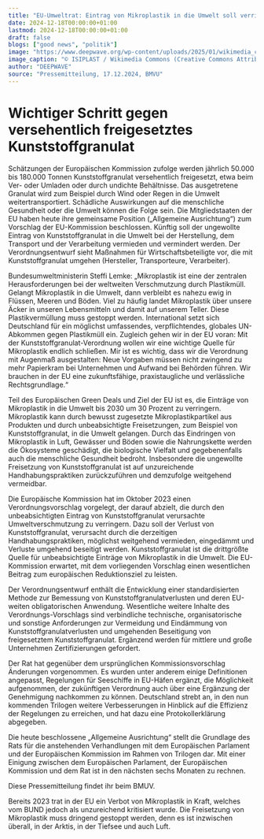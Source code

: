 ```yaml
---
title: "EU-Umweltrat: Eintrag von Mikroplastik in die Umwelt soll verringert werden"
date: 2024-12-18T00:00:00+01:00
lastmod: 2024-12-18T00:00:00+01:00
draft: false
blogs: ["good news", "politik"]
image: "https://www.deepwave.org/wp-content/uploads/2025/01/wikimedia_commons_kunststoffgranulat_mikroplastik_blau-1280x719.jpg"
image_caption: "© ISIPLAST / Wikimedia Commons (Creative Commons Attribution-Share Alike 4.0 International license)"
author: "DEEPWAVE"
source: "Pressemitteilung, 17.12.2024, BMVU"
---
```


# Wichtiger Schritt gegen versehentlich freigesetztes Kunststoffgranulat

Schätzungen der Europäischen Kommission zufolge werden jährlich 50.000 bis 180.000 Tonnen Kunststoffgranulat versehentlich freigesetzt, etwa beim Ver- oder Umladen oder durch undichte Behältnisse. Das ausgetretene Granulat wird zum Beispiel durch Wind oder Regen in die Umwelt weitertransportiert. Schädliche Auswirkungen auf die menschliche Gesundheit oder die Umwelt können die Folge sein. Die Mitgliedstaaten der EU haben heute ihre gemeinsame Position („Allgemeine Ausrichtung“) zum Vorschlag der EU-Kommission beschlossen. Künftig soll der ungewollte Eintrag von Kunststoffgranulat in die Umwelt bei der Herstellung, dem Transport und der Verarbeitung vermieden und vermindert werden. Der Verordnungsentwurf sieht Maßnahmen für Wirtschaftsbeteiligte vor, die mit Kunststoffgranulat umgehen (Hersteller, Transporteure, Verarbeiter).

Bundesumweltministerin Steffi Lemke: „Mikroplastik ist eine der zentralen Herausforderungen bei der weltweiten Verschmutzung durch Plastikmüll. Gelangt Mikroplastik in die Umwelt, dann verbleibt es nahezu ewig in Flüssen, Meeren und Böden. Viel zu häufig landet Mikroplastik über unsere Äcker in unseren Lebensmitteln und damit auf unserem Teller. Diese Plastikvermüllung muss gestoppt werden. International setzt sich Deutschland für ein möglichst umfassendes, verpflichtendes, globales UN-Abkommen gegen Plastikmüll ein. Zugleich gehen wir in der EU voran: Mit der Kunststoffgranulat-Verordnung wollen wir eine wichtige Quelle für Mikroplastik endlich schließen. Mir ist es wichtig, dass wir die Verordnung mit Augenmaß ausgestalten: Neue Vorgaben müssen nicht zwingend zu mehr Papierkram bei Unternehmen und Aufwand bei Behörden führen. Wir brauchen in der EU eine zukunftsfähige, praxistaugliche und verlässliche Rechtsgrundlage.“

Teil des Europäischen Green Deals und Ziel der EU ist es, die Einträge von Mikroplastik in die Umwelt bis 2030 um 30 Prozent zu verringern. Mikroplastik kann durch bewusst zugesetzte Mikroplastikpartikel aus Produkten und durch unbeabsichtigte Freisetzungen, zum Beispiel von Kunststoffgranulat, in die Umwelt gelangen. Durch das Eindringen von Mikroplastik in Luft, Gewässer und Böden sowie die Nahrungskette werden die Ökosysteme geschädigt, die biologische Vielfalt und gegebenenfalls auch die menschliche Gesundheit bedroht. Insbesondere die ungewollte Freisetzung von Kunststoffgranulat ist auf unzureichende Handhabungspraktiken zurückzuführen und demzufolge weitgehend vermeidbar.

Die Europäische Kommission hat im Oktober 2023 einen Verordnungsvorschlag vorgelegt, der darauf abzielt, die durch den unbeabsichtigten Eintrag von Kunststoffgranulat verursachte Umweltverschmutzung zu verringern. Dazu soll der Verlust von Kunststoffgranulat, verursacht durch die derzeitigen Handhabungspraktiken, möglichst weitgehend vermieden, eingedämmt und Verluste umgehend beseitigt werden. Kunststoffgranulat ist die drittgrößte Quelle für unbeabsichtigte Einträge von Mikroplastik in die Umwelt. Die EU-Kommission erwartet, mit dem vorliegenden Vorschlag einen wesentlichen Beitrag zum europäischen Reduktionsziel zu leisten.

Der Verordnungsentwurf enthält die Entwicklung einer standardisierten Methode zur Bemessung von Kunststoffgranulatverlusten und deren EU-weiten obligatorischen Anwendung. Wesentliche weitere Inhalte des Verordnungs-Vorschlags sind verbindliche technische, organisatorische und sonstige Anforderungen zur Vermeidung und Eindämmung von Kunststoffgranulatverlusten und umgehenden Beseitigung von freigesetztem Kunststoffgranulat. Ergänzend werden für mittlere und große Unternehmen Zertifizierungen gefordert.

Der Rat hat gegenüber dem ursprünglichen Kommissionsvorschlag Änderungen vorgenommen. Es wurden unter anderem einige Definitionen angepasst, Regelungen für Seeschiffe in EU-Häfen ergänzt, die Möglichkeit aufgenommen, der zukünftigen Verordnung auch über eine Ergänzung der Genehmigung nachkommen zu können. Deutschland strebt an, in den nun kommenden Trilogen weitere Verbesserungen in Hinblick auf die Effizienz der Regelungen zu erreichen, und hat dazu eine Protokollerklärung abgegeben.

Die heute beschlossene „Allgemeine Ausrichtung“ stellt die Grundlage des Rats für die anstehenden Verhandlungen mit dem Europäischen Parlament und der Europäischen Kommission im Rahmen von Trilogen dar. Mit einer Einigung zwischen dem Europäischen Parlament, der Europäischen Kommission und dem Rat ist in den nächsten sechs Monaten zu rechnen.

 

Diese Pressemitteilung findet ihr beim BMUV.

Bereits 2023 trat in der EU ein Verbot von Mikroplastik in Kraft, welches vom BUND jedoch als unzureichend kritisiert wurde. Die Freisetzung von Mikroplastik muss dringend gestoppt werden, denn es ist inzwischen überall, in der Arktis, in der Tiefsee und auch Luft.